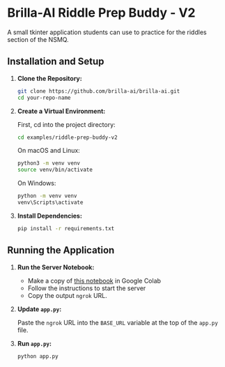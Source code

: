 # Brilla-AI Riddle Prep Buddy - V2

A small tkinter application students can use to practice for the riddles section of the NSMQ.

## Installation and Setup

1. **Clone the Repository:**

    ```bash
    git clone https://github.com/brilla-ai/brilla-ai.git
    cd your-repo-name
    ```

2. **Create a Virtual Environment:**

    First, cd into the project directory: 
    ```bash
    cd examples/riddle-prep-buddy-v2
    ```

    On macOS and Linux:
    ```bash
    python3 -m venv venv
    source venv/bin/activate
    ```

    On Windows:
    ```bash
    python -m venv venv
    venv\Scripts\activate
    ```

3. **Install Dependencies:**

    ```bash
    pip install -r requirements.txt
    ```

## Running the Application

1. **Run the Server Notebook:**

    - Make a copy of [this notebook](https://colab.research.google.com/drive/1-1s5k-mjOhEuuMJBDbd_ei5KRxrgOOKS?usp=sharing) in Google Colab
    - Follow the instructions to start the server
    - Copy the output `ngrok` URL.

2. **Update `app.py`:**

    Paste the `ngrok` URL into the `BASE_URL` variable at the top of the `app.py` file.

3. **Run `app.py`:**

    ```bash
    python app.py
    ```
